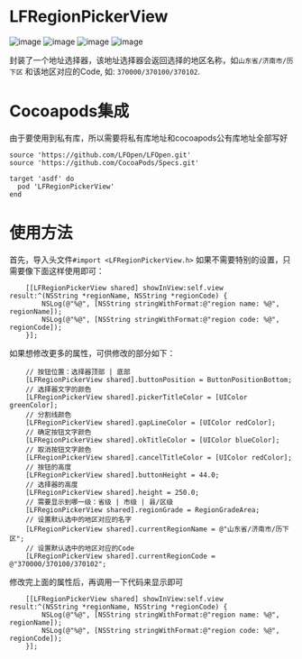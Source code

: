 # LFRegionPickerView
 ![image](https://github.com/LFOpen/LFRegionPickerView/raw/master/pics/pic1.PNG)
 ![image](https://github.com/LFOpen/LFRegionPickerView/raw/master/pics/pic2.PNG)
 ![image](https://github.com/LFOpen/LFRegionPickerView/raw/master/pics/pic3.PNG)
  ![image](https://github.com/LFOpen/LFRegionPickerView/raw/master/pics/pic4.PNG)

封装了一个地址选择器，该地址选择器会返回选择的地区名称，如`山东省/济南市/历下区` 和该地区对应的Code, 如: `370000/370100/370102`.

# Cocoapods集成
由于要使用到私有库，所以需要将私有库地址和cocoapods公有库地址全部写好
```
source 'https://github.com/LFOpen/LFOpen.git'
source 'https://github.com/CocoaPods/Specs.git'

target 'asdf' do
  pod 'LFRegionPickerView'
end
```

# 使用方法
首先，导入头文件`#import <LFRegionPickerView.h>`
如果不需要特别的设置，只需要像下面这样使用即可：
```
    [[LFRegionPickerView shared] showInView:self.view result:^(NSString *regionName, NSString *regionCode) {
        NSLog(@"%@", [NSString stringWithFormat:@"region name: %@", regionName]);
        NSLog(@"%@", [NSString stringWithFormat:@"region code: %@", regionCode]);
    }];
```

如果想修改更多的属性，可供修改的部分如下：
```
    // 按钮位置：选择器顶部 | 底部
    [LFRegionPickerView shared].buttonPosition = ButtonPositionBottom;
    // 选择器文字的颜色
    [LFRegionPickerView shared].pickerTitleColor = [UIColor greenColor];
    // 分割线颜色
    [LFRegionPickerView shared].gapLineColor = [UIColor redColor];
    // 确定按钮文字颜色
    [LFRegionPickerView shared].okTitleColor = [UIColor blueColor];
    // 取消按钮文字颜色
    [LFRegionPickerView shared].cancelTitleColor = [UIColor redColor];
    // 按钮的高度
    [LFRegionPickerView shared].buttonHeight = 44.0;
    // 选择器的高度
    [LFRegionPickerView shared].height = 250.0;
    // 需要显示到哪一级：省级 | 市级 | 县/区级
    [LFRegionPickerView shared].regionGrade = RegionGradeArea;
    // 设置默认选中的地区对应的名字
    [LFRegionPickerView shared].currentRegionName = @"山东省/济南市/历下区";
    // 设置默认选中的地区对应的Code
    [LFRegionPickerView shared].currentRegionCode = @"370000/370100/370102";
```
修改完上面的属性后，再调用一下代码来显示即可
```
    [[LFRegionPickerView shared] showInView:self.view result:^(NSString *regionName, NSString *regionCode) {
        NSLog(@"%@", [NSString stringWithFormat:@"region name: %@", regionName]);
        NSLog(@"%@", [NSString stringWithFormat:@"region code: %@", regionCode]);
    }];
```
